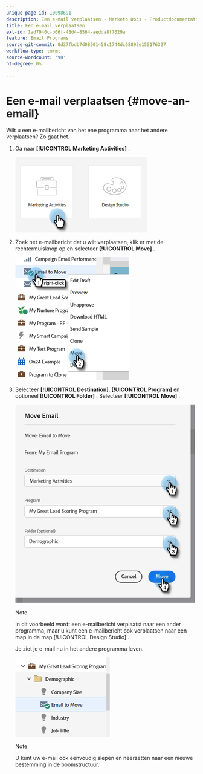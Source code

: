 ```yaml
---
unique-page-id: 10098691
description: Een e-mail verplaatsen - Marketo Docs - Productdocumentatie
title: Een e-mail verplaatsen
exl-id: 1ad7940c-b06f-48d4-8564-aedda8f7029a
feature: Email Programs
source-git-commit: 0d37fbdb7d08901458c1744dc68893e155176327
workflow-type: tm+mt
source-wordcount: '90'
ht-degree: 0%

---
```


# Een e-mail verplaatsen {#move-an-email}

Wilt u een e-mailbericht van het ene programma naar het andere verplaatsen? Zo gaat het.

1. Ga naar **[!UICONTROL Marketing Activities]** .

   ![](assets/move-an-email-1.png)

1. Zoek het e-mailbericht dat u wilt verplaatsen, klik er met de rechtermuisknop op en selecteer **[!UICONTROL Move]** .

   ![](assets/move-an-email-2.png)

1. Selecteer **[!UICONTROL Destination]**, **[!UICONTROL Program]** en optioneel **[!UICONTROL Folder]** . Selecteer **[!UICONTROL Move]** .

   ![](assets/move-an-email-3.png)

   >[!NOTE]
   >
   >In dit voorbeeld wordt een e-mailbericht verplaatst naar een ander programma, maar u kunt een e-mailbericht ook verplaatsen naar een map in de map [!UICONTROL Design Studio] .

   Je ziet je e-mail nu in het andere programma leven.

   ![](assets/move-an-email-4.png)

   >[!NOTE]
   >
   >U kunt uw e-mail ook eenvoudig slepen en neerzetten naar een nieuwe bestemming in de boomstructuur.
